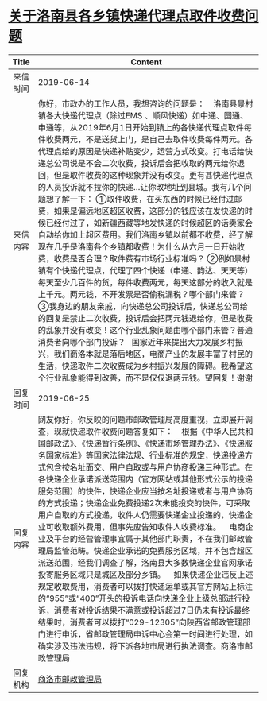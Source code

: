 # <a href="http://www.shangluo.gov.cn/zmhd/ldxxxx.jsp?urltype=leadermail.LeaderMailContentUrl&wbtreeid=1112&leadermailid=5306">关于洛南县各乡镇快递代理点取件收费问题</a>
| Title |                                                                                                                                                                                                                                                                                                                                   Content                                                                                                                                                                                                                                                                                                                                   |
|:-----:|-----------------------------------------------------------------------------------------------------------------------------------------------------------------------------------------------------------------------------------------------------------------------------------------------------------------------------------------------------------------------------------------------------------------------------------------------------------------------------------------------------------------------------------------------------------------------------------------------------------------------------------------------------------------------------|
| 来信时间  | 2019-06-14                                                                                                                                                                                                                                                                                                                                                                                                                                                                                                                                                                                                                                                                  |
| 来信内容  | 你好，市政办的工作人员，我想咨询的问题是：    洛南县景村镇各大快递代理点（除过EMS 、顺风快递）如中通、圆通、申通等，从2019年6月1日开始到镇上的各快递代理点取件每件收费两元，不是送货上门，是自己去取件收费每件两元。各代理点给的原因是快递补贴变少，运营方式改变。打电话给快递总公司说是不会二次收费，投诉后会把收取的两元给你退回，但是取件收费的这种现象并没有改变。更有甚快递代理点的人员投诉就不拉你的快递…让你改地址到县城。我有几个问题想了解一下： ①取件收费，在买东西的时候已经付过邮费，如果是偏远地区超区收费，这部分的钱应该在发快递的时候已经付过了，如新疆西藏等地发快递的时候超区的话卖家会自动给你加上超区费用。我们洛南乡镇以前都不收费，经了解现在几乎是洛南各个乡镇都收费！为什么从六月一日开始收费，收费是否合理？取件费有市场行业标准吗？ ②例如景村镇有个快递代理点，代理了四个快递（申通、韵达、天天等）每天至少几百件的货，每件收费两元，每天这部分的收入就是上千元。两元钱，不开发票是否偷税漏税？哪个部门来管？ ③我身边的朋友亲戚，向快递总公司投诉后，快递总公司给的回复是禁止二次收费，投诉后会把两元钱退给你，但是收费的乱象并没有改变！这个行业乱象问题由哪个部门来管？普通消费者向哪个部门投诉？   国家近年来提出大力发展乡村振兴，我们商洛本就是落后地区，电商产业的发展丰富了村民的生活，快递取件二次收费成为乡村振兴发展的障碍。我希望这个行业乱象能得到改善，而不是仅仅退两元钱。望回复！谢谢 |
| 回复时间  | 2019-06-25                                                                                                                                                                                                                                                                                                                                                                                                                                                                                                                                                                                                                                                                  |
| 回复内容  | 网友你好，你反映的问题市邮政管理局高度重视，立即展开调查，现就快递取件收费问题答复如下：    根据《中华人民共和国邮政法》、《快递暂行条例》、《快递市场管理办法》、《快递服务国家标准》等国家法律法规、行业标准的规定，快递投递方式包含按名址面交、用户自取或与用户协商投递三种形式。在各快递企业承诺派送范围内（官方网站或其他形式公示的投递服务范围）的快件，快递企业应当按名址投递或者与用户协商的方式投递；快递企业免费投递2次未能投交的快件，可采取用户自取的方式投递，收件人仍需要快递企业投递的，快递企业可收取额外费用，但事先应告知收件人收费标准。    电商企业及平台的经营管理事宜属于其他部门职责，不在我们邮政管理局监管范畴。快递企业承诺的免费服务区域，并不包含超区派送范围，经我们调查了解，洛南县大多数快递企业官网承诺投寄服务区域只是城区及部分乡镇。    如果快递企业违反上述规定收取费用，消费者可以拨打快递运单或其官方网站上标注的“955”或“400”开头的投诉电话向快递企业上级总部进行投诉，消费者对投诉结果不满意或投诉超过7日仍未有投诉最终结果时，消费者可以拨打“029-12305”向陕西省邮政管理部门进行申诉，省邮政管理局申诉中心会第一时间进行处理，如确实涉及违法违规，将下派各地市局进行执法调查。商洛市邮政管理局                                                                                        |
| 回复机构  | <a href="../../categories/agencies/商洛市邮政管理局.md">商洛市邮政管理局</a>                                                                                                                                                                                                                                                                                                                                                                                                                                                                                                                                                                                                                |